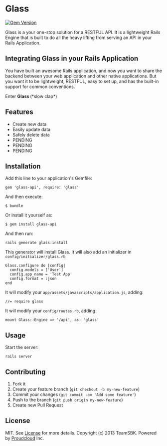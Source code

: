 # Glass

[![Gem Version](https://badge.fury.io/rb/glass-api.png)](http://badge.fury.io/rb/glass-api)

Glass is a your one-stop solution for a RESTFUL API. It is a lightweight Rails Engine that is built to do all the heavy lifting from serving an API in your Rails Application.

## Integrating Glass in your Rails Application

You have built an awesome Rails application, and now you want to share the backend between your web application and other native applications. But you want it to be lightweight, RESTFUL, easy to set up, and has the built-in support for common conventions.

Enter <b> Glass </b> (\*slow clap\*)

## Features

* Create new data
* Easily update data
* Safely delete data
* PENDING
* PENDING
* PENDING

## Installation

Add this line to your application's Gemfile:

    gem 'glass-api', require: 'glass'

And then execute:

    $ bundle

Or install it yourself as:

    $ gem install glass-api

And then run:

    rails generate glass:install

This generator will install Glass. It will also add an initializer in `config/initializer/glass.rb`

    Glass.configure do |config|
      config.models = ['User']
      config.app_name = 'Test App'
      config.format = :json
    end

It will modify your `app/assets/javascripts/application.js`, adding:

    //= require glass

It will modify your `config/routes.rb`, adding:

    mount Glass::Engine => '/api', as: 'glass'

## Usage

Start the server:

    rails server

## Contributing

1. Fork it
2. Create your feature branch (`git checkout -b my-new-feature`)
3. Commit your changes (`git commit -am 'Add some feature'`)
4. Push to the branch (`git push origin my-new-feature`)
5. Create new Pull Request

## License

MIT. See [License] for more details.
Copyright (c) 2013 TeamSBK. Powered by [Proudcloud] Inc.


  [License]: http://github.com/TeamSBK/Glass/blob/master/LICENSE.txt
  [Proudcloud]: http://www.proudcloud.net


